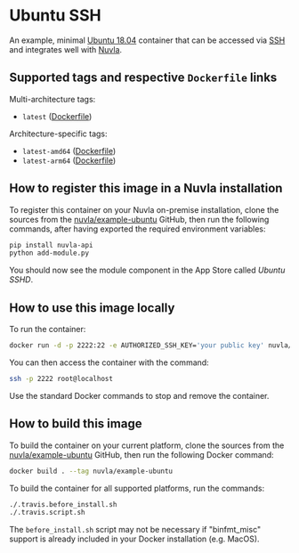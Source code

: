 # Ubuntu SSH

An example, minimal [Ubuntu 18.04](http://releases.ubuntu.com/18.04/)
container that can be accessed via
[SSH](https://en.wikipedia.org/wiki/Secure_Shell) and integrates well
with [Nuvla](https://docs.nuvla.io/).

## Supported tags and respective `Dockerfile` links

Multi-architecture tags: 

 - `latest` ([Dockerfile](https://github.com/nuvla/example-ubuntu/blob/master/Dockerfile))

Architecture-specific tags:

 - `latest-amd64` ([Dockerfile](https://github.com/nuvla/example-ubuntu/blob/master/Dockerfile))
 - `latest-arm64` ([Dockerfile](https://github.com/nuvla/example-ubuntu/blob/master/Dockerfile))

## How to register this image in a Nuvla installation

To register this container on your Nuvla on-premise installation, clone the sources
from the
[nuvla/example-ubuntu](https://github.com/nuvla/example-ubuntu)
GitHub, then run the following commands, after having exported the required environment variables:

```sh
pip install nuvla-api
python add-module.py
```

You should now see the module component in the App Store called *Ubuntu SSHD*.

## How to use this image locally

To run the container:

```sh
docker run -d -p 2222:22 -e AUTHORIZED_SSH_KEY='your public key' nuvla/example-ubuntu
```

You can then access the container with the command:

```sh
ssh -p 2222 root@localhost
```

Use the standard Docker commands to stop and remove the container.

## How to build this image
 
To build the container on your current platform, clone the sources
from the
[nuvla/example-ubuntu](https://github.com/nuvla/example-ubuntu)
GitHub, then run the following Docker command:

```sh
docker build . --tag nuvla/example-ubuntu
```

To build the container for all supported platforms, run the commands:

```sh
./.travis.before_install.sh
./.travis.script.sh
```

The `before_install.sh` script may not be necessary if "binfmt_misc"
support is already included in your Docker installation (e.g. MacOS).
